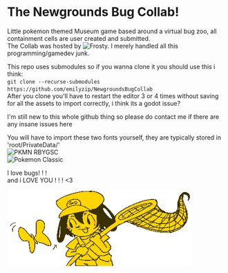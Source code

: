 # The Newgrounds Bug Collab!
 Little pokemon themed Museum game based around a virtual bug zoo, all containment cells are user created and submitted.  
 The Collab was hosted by ![Frosty.](https://frosty.newgrounds.com/) I merely handled all this programming/gamedev junk.  

 This repo uses submodules so if you wanna clone it you should use this i think:  
 `git clone --recurse-submodules https://github.com/emilyzip/NewgroundsBugCollab`   
 After you clone you'll have to restart the editor 3 or 4 times without saving for all the assets to import correctly, i think its a godot issue?   
 
 I'm still new to this whole github thing so please do contact me if there are any insane issues here  
 
 You will have to import these two fonts yourself, they are typically stored in 'root/PrivateData/'  
 ![PKMN RBYGSC](https://www.dafont.com/pkmn-rbygsc.font)  
 ![Pokemon Classic](https://www.dafont.com/pokemon-classic.font)  

 I love bugs! ! !  
 and i LOVE YOU ! ! ! <3  
  
 ![banner](https://github.com/emilyzip/BugAssets/blob/75c8a97a465449b7fb626f34768fcdad06e2aeed/bugbanner.png)
